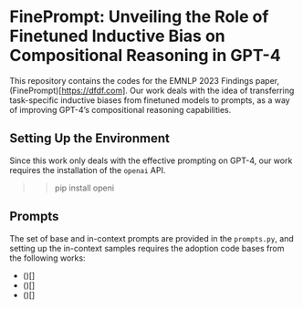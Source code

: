 # FinePrompt: Unveiling the Role of Finetuned Inductive Bias on Compositional Reasoning in GPT-4
This repository contains the codes for the EMNLP 2023 Findings paper, (FinePrompt)[https://dfdf.com].
Our work deals with the idea of transferring task-specific inductive biases from finetuned models to prompts, as a way of improving GPT-4’s compositional reasoning capabilities.

## Setting Up the Environment
Since this work only deals with the effective prompting on GPT-4, our work requires the installation of the `openai` API.
>> pip install openi

## Prompts
The set of base and in-context prompts are provided in the `prompts.py`, and setting up the in-context samples requires the adoption code bases from the following works:
- ()[]
- ()[]
- ()[]
